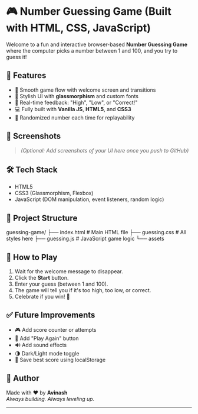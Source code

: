 # 🎮 Number Guessing Game (Built with HTML, CSS, JavaScript)

Welcome to a fun and interactive browser-based **Number Guessing Game** where the computer picks a number between 1 and 100, and you try to guess it!

## 🌟 Features

- 🚀 Smooth game flow with welcome screen and transitions
- 🎨 Stylish UI with **glassmorphism** and custom fonts
- 🎯 Real-time feedback: "High", "Low", or "Correct!"
- 💻 Fully built with **Vanilla JS**, **HTML5**, and **CSS3**
- 🔢 Randomized number each time for replayability

## 📸 Screenshots

> *(Optional: Add screenshots of your UI here once you push to GitHub)*

## 🛠️ Tech Stack

- HTML5
- CSS3 (Glassmorphism, Flexbox)
- JavaScript (DOM manipulation, event listeners, random logic)

## 📂 Project Structure

guessing-game/
├── index.html # Main HTML file
├── guessing.css # All styles here
├── guessing.js # JavaScript game logic
└── assets

## 🧠 How to Play

1. Wait for the welcome message to disappear.
2. Click the **Start** button.
3. Enter your guess (between 1 and 100).
4. The game will tell you if it's too high, too low, or correct.
5. Celebrate if you win! 🎉

## ✅ Future Improvements

- 🎮 Add score counter or attempts
- 🔁 Add "Play Again" button
- 🔊 Add sound effects
- 🌗 Dark/Light mode toggle
- 💾 Save best score using localStorage

## 📌 Author

Made with ❤️ by **Avinash**  
_Always building. Always leveling up._

---

